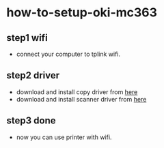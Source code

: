 # how-to-setup-oki-mc363
## step1 wifi
- connect your computer to tplink wifi.
## step2 driver
- download and install copy driver from [here](https://www.oki.com/jp/printing/support/drivers-and-utilities/?id=46591801FZ01&tab=drivers-and-utilities&productCategory=colormfp&sku=MC363DNW&os=ab2&lang=ac1)
- download and install scanner driver from [here](https://www.oki.com/jp/printing/support/drivers-and-utilities/?id=46239301FZ01&tab=drivers-and-utilities&productCategory=colormfp&sku=MC363DNW&os=ab2&lang=ac1)
## step3 done
- now you can use printer with wifi.
